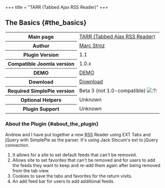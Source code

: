 +++
title = "TARR (Tabbed Ajax RSS Reader)"
+++

## The Basics {#the_basics}

<table class="inline">
<tbody>
<tr>
<th>Main page</th>
<td><a href="http://extensions.joomla.org/component/option,com_mtree/task,viewlink/link_id,2334/Itemid,35/">TARR (Tabbed Ajax RSS Reader)</a></td>
</tr>
<tr>
<th>Author</th>
<td><a href="http://www.stroz.us/php">Marc Stroz</a></td>
</tr>
<tr>
<th>Plugin Version</th>
<td>1.1</td>
</tr>
<tr>
<th>Compatible Joomla version</th>
<td>1.0.x</td>
</tr>
<tr>
<th>DEMO</th>
<td><a href="http://www.stroz.us/php">DEMO</a></td>
</tr>
<tr>
<th>Download</th>
<td><a href="http://www.stroz.us/php/index.php?option=com_docman&amp;task=doc_download&amp;gid=28&amp;Itemid=32">Download</a></td>
</tr>
<tr>
<th>Required SimplePie version</th>
<td>Beta 3 (not 1.0-compatible) <img src="/wiki/lib/images/smileys/icon_question.gif" class="middle" alt=":?:" /></td>
</tr>
<tr>
<th>Optional Helpers</th>
<td>Unknown</td>
</tr>
<tr>
<th>Plugin Support</th>
<td>Unknown</td>
</tr>
</tbody>
</table>

### About the Plugin {#about_the_plugin}

Andrew and I have put together a new <abbr title="Rich Site Summary">RSS</abbr> Reader using EXT Tabs and jQuery with SimplePie as the parser. It's using Jack Slocum's ext to jQuery connection.

1.  It allows for a site to set default feeds that can't be removed.
2.  Allows site to set favorites that can't be removed and for users to add the feeds they want to keep and re-add them again after being removed from the tab view.
3.  Cookies to save the tabs and favorites for the return visits.
4.  An add feed bar for users to add additional feeds.
